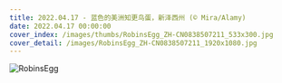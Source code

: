 ```yaml
---
title: 2022.04.17 - 蓝色的美洲知更鸟蛋，新泽西州 (© Mira/Alamy)
date: 2022.04.17 00:00:00
cover_index: /images/thumbs/RobinsEgg_ZH-CN0838507211_533x300.jpg
cover_detail: /images/RobinsEgg_ZH-CN0838507211_1920x1080.jpg
---
```


![RobinsEgg](/images/RobinsEgg_ZH-CN0838507211_1920x1080.jpg)
